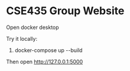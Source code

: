 # CSE435 Group Website

Open docker desktop

Try it locally:

1. docker-compose up --build

Then open http://127.0.0.1:5000
